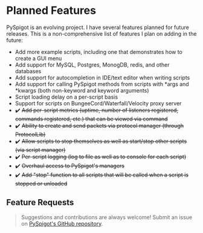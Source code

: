 # Planned Features

PySpigot is an evolving project. I have several features planned for future releases. This is a non-comprehensive list of features I plan on adding in the future:

- Add more example scripts, including one that demonstrates how to create a GUI menu
- Add support for MySQL, Postgres, MonogDB, redis, and other databases
- Add support for autocompletion in IDE/text editor when writing scripts
- Add support for calling PySpigot methods from scripts with \*args and \*kwargs (both non-keyword and keyword arguments)
- Script loading delay on a per-script basis
- Support for scripts on BungeeCord/Waterfall/Velocity proxy server
- :heavy_check_mark: ~~Add per-script metrics (uptime, number of listeners registered, commands registered, etc.) that can be viewed via command~~
- :heavy_check_mark: ~~Ability to create and send packets via protocol manager (through ProtocolLib)~~
- :heavy_check_mark: ~~Allow scripts to stop themselves as well as start/stop other scripts (via script manager)~~
- :heavy_check_mark: ~~Per-script logging (log to file as well as to console for each script)~~
- :heavy_check_mark: ~~Overhaul access to PySpigot's managers~~
- :heavy_check_mark: ~~Add "stop" function to all scripts that will be called when a script is stopped or unloaded~~

## Feature Requests

> Suggestions and contributions are always welcome! Submit an issue on [PySpigot's GitHub repository](https://github.com/magicmq/PySpigot/issues).